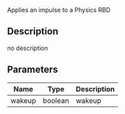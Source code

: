 Applies an impulse to a Physics RBD



## Description
no description
## Parameters

<table>
<thead>
	<tr>
		<th>Name</th>
		<th>Type</th>
		<th>Description</th>
	</tr>
</thead>
<tr>
	<td>wakeup</td>
	<td><div class='bg-emerald-800 px-2 py-px text-white rounded-sm'>boolean</div></td>
	<td>wakeup</td>
</tr>
</table>
